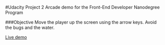 #Udacity Project 2
Arcade demo for the Front-End Developer Nanodegree Program

###Objective
Move the player up the screen using the arrow keys. Avoid the bugs and the water.

[Live demo](http://rewfergu.github.io/frontend-nanodegree-arcade-game/)

